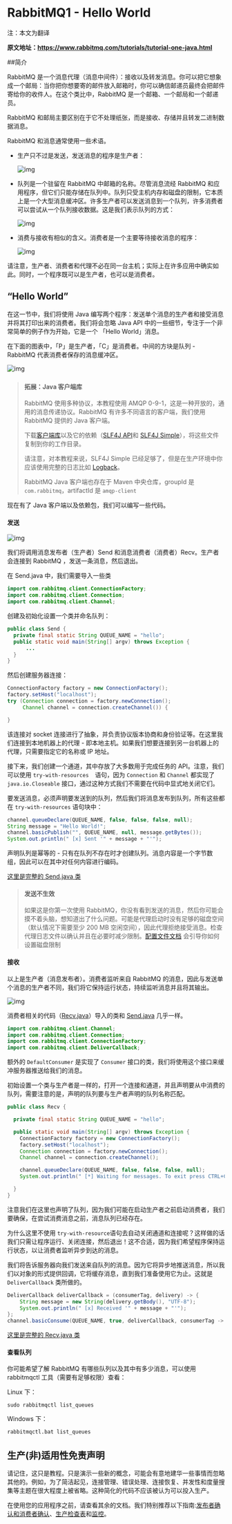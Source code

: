 # RabbitMQ1 - Hello World

注：本文为翻译

**原文地址：https://www.rabbitmq.com/tutorials/tutorial-one-java.html**

##简介

RabbitMQ 是一个消息代理（消息中间件）：接收以及转发消息。你可以把它想象成一个邮局：当你把你想要寄的邮件放入邮箱时，你可以确信邮递员最终会把邮件寄给你的收件人。在这个类比中，RabbitMQ 是一个邮箱、一个邮局和一个邮递员。

RabbitMQ 和邮局主要区别在于它不处理纸张，而是接收、存储并且转发二进制数据消息。

RabbitMQ 和消息通常使用一些术语。

- 生产只不过是发送，发送消息的程序是生产者：

  ![img](https://www.rabbitmq.com/img/tutorials/producer.png)

- 队列是一个驻留在 RabbitMQ 中邮箱的名称。尽管消息流经 RabbitMQ 和应用程序，但它们只能存储在队列中。队列只受主机内存和磁盘的限制，它本质上是一个大型消息缓冲区。许多生产者可以发送消息到一个队列，许多消费者可以尝试从一个队列接收数据。这是我们表示队列的方式：

  ![img](https://www.rabbitmq.com/img/tutorials/queue.png)

- 消费与接收有相似的含义。消费者是一个主要等待接收消息的程序：

  ![img](https://www.rabbitmq.com/img/tutorials/consumer.png)

请注意，生产者、消费者和代理不必在同一台主机；实际上在许多应用中确实如此。同时，一个程序既可以是生产者，也可以是消费者。



## “Hello World”

在这一节中，我们将使用 Java 编写两个程序：发送单个消息的生产者和接受消息并将其打印出来的消费者。我们将会忽略 Java API 中的一些细节，专注于一个非常简单的例子作为开始，它是一个 「Hello World」消息。

在下面的图表中，「P」是生产者，「C」是消费者。中间的方块是队列 - RabbitMQ 代表消费者保存的消息缓冲区。

![img](https://www.rabbitmq.com/img/tutorials/python-one.png)

### 

> #### 拓展：Java 客户端库
>
> RabbitMQ 使用多种协议，本教程使用 AMQP 0-9-1，这是一种开放的，通用的消息传递协议。RabbitMQ 有许多不同语言的客户端，我们使用 RabbitMQ 提供的 Java 客户端。
>
> 下载[客户端库](http://central.maven.org/maven2/com/rabbitmq/amqp-client/5.5.1/amqp-client-5.5.1.jar)以及它的依赖（[SLF4J API](http://central.maven.org/maven2/org/slf4j/slf4j-api/1.7.25/slf4j-api-1.7.25.jar)和 [SLF4J Simple](http://central.maven.org/maven2/org/slf4j/slf4j-simple/1.7.25/slf4j-simple-1.7.25.jar)），将这些文件复制到你的工作目录。
>
> 请注意，对本教程来说，SLF4J Simple 已经足够了，但是在生产环境中你应该使用完整的日志比如 [Logback](https://logback.qos.ch/)。
>
> RabbitMQ Java 客户端也存在于 Maven 中央仓库，groupId 是 `com.rabbitmq`，artifactId 是 `amqp-client`



现在有了  Java 客户端以及依赖包，我们可以编写一些代码。

#### 发送

![img](https://www.rabbitmq.com/img/tutorials/sending.png)

我们将调用消息发布者（生产者）Send 和消息消费者（消费者）Recv。生产者会连接到 RabbitMQ ，发送一条消息，然后退出。

在 Send.java 中，我们需要导入一些类

```java
import com.rabbitmq.client.ConnectionFactory;
import com.rabbitmq.client.Connection;
import com.rabbitmq.client.Channel;
```

创建及初始化设置一个类并命名队列：

```java
public class Send {
  private final static String QUEUE_NAME = "hello";
  public static void main(String[] argv) throws Exception {
      ...
  }
}  
```

然后创建服务器连接：

```java
ConnectionFactory factory = new ConnectionFactory();
factory.setHost("localhost");
try (Connection connection = factory.newConnection();
     Channel channel = connection.createChannel()) {

}
```

该连接对 socket 连接进行了抽象，并负责协议版本协商和身份验证等。在这里我们连接到本地机器上的代理 - 即本地主机。如果我们想要连接到另一台机器上的代理，只需要指定它的名称或 IP 地址。

接下来，我们创建一个通道，其中存放了大多数用于完成任务的 API。注意，我们可以使用 `try-with-resources  `语句，因为 `Connection` 和 `Channel` 都实现了 `java.io.Closeable` 接口，通过这种方式我们不需要在代码中显式地关闭它们。

要发送消息，必须声明要发送到的队列，然后我们将消息发布到队列，所有这些都在 `try-with-resources` 语句块中：

```java
channel.queueDeclare(QUEUE_NAME, false, false, false, null);
String message = "Hello World!";
channel.basicPublish("", QUEUE_NAME, null, message.getBytes());
System.out.println(" [x] Sent '" + message + "'");
```

声明队列是幂等的 - 只有在队列不存在时才创建队列。消息内容是一个字节数组，因此可以在其中对任何内容进行编码。

[这里是完整的 Send.java 类](http://github.com/rabbitmq/rabbitmq-tutorials/blob/master/java/Send.java)

> #### 发送不生效
>
> 如果这是你第一次使用 RabbitMQ，你没有看到发送的消息，然后你可能会摸不着头脑，想知道出了什么问题。可能是代理启动时没有足够的磁盘空间（默认情况下需要至少 200 MB 空闲空间），因此代理拒绝接受消息。检查代理日志文件以确认并且在必要时减少限制。[配置文件文档](http://www.rabbitmq.com/configure.html#config-items) 会引导你如何设置磁盘限制



#### 接收

以上是生产者（消息发布者）。消费者监听来自 RabbitMQ 的消息，因此与发送单个消息的生产者不同，我们将它保持运行状态，持续监听消息并且将其输出。

![img](https://www.rabbitmq.com/img/tutorials/receiving.png)

消费者相关的代码（[Recv.java](http://github.com/rabbitmq/rabbitmq-tutorials/blob/master/java/Recv.java)）导入的类和 [Send.java](http://github.com/rabbitmq/rabbitmq-tutorials/blob/master/java/Send.java) 几乎一样。

```java
import com.rabbitmq.client.Channel;
import com.rabbitmq.client.Connection;
import com.rabbitmq.client.ConnectionFactory;
import com.rabbitmq.client.DeliverCallback;
```

额外的 `DefaultConsumer`  是实现了 `Consumer` 接口的类，我们将使用这个接口来缓冲服务器推送给我们的消息。

初始设置一个类与生产者是一样的，打开一个连接和通道，并且声明要从中消费的队列，需要注意的是，声明的队列要与生产者声明的队列名称匹配。

```java
public class Recv {

  private final static String QUEUE_NAME = "hello";

  public static void main(String[] argv) throws Exception {
    ConnectionFactory factory = new ConnectionFactory();
    factory.setHost("localhost");
    Connection connection = factory.newConnection();
    Channel channel = connection.createChannel();

    channel.queueDeclare(QUEUE_NAME, false, false, false, null);
    System.out.println(" [*] Waiting for messages. To exit press CTRL+C");

  }
}
```

注意我们在这里也声明了队列，因为我们可能在启动生产者之前启动消费者，我们要确保，在尝试消费消息之前，消息队列已经存在。

为什么这里不使用 `try-with-resource`语句去自动关闭通道和连接呢？这样做的话我们只需让程序运行、关闭连接，然后退出！这不合适，因为我们希望程序保持运行状态，以让消费者监听异步到达的消息。

我们将告诉服务器向我们发送来自队列的消息。因为它将异步地推送消息，所以我们以对象的形式提供回调，它将缓存消息，直到我们准备使用它为止。这就是 `DeliverCallback` 类所做的。

```java
DeliverCallback deliverCallback = (consumerTag, delivery) -> {
    String message = new String(delivery.getBody(), "UTF-8");
    System.out.println(" [x] Received '" + message + "'");
};
channel.basicConsume(QUEUE_NAME, true, deliverCallback, consumerTag -> { });
```

[这里是完整的 Recv.java 类](http://github.com/rabbitmq/rabbitmq-tutorials/blob/master/java/Recv.java)



#### 查看队列

你可能希望了解 RabbitMQ 有哪些队列以及其中有多少消息，可以使用 rabbitmqctl 工具（需要有足够权限）查看：

Linux 下：

```shell
sudo rabbitmqctl list_queues
```

Windows 下：

```bash
rabbitmqctl.bat list_queues
```



## 生产(非)适用性免责声明

请记住，这只是教程。只是演示一些新的概念，可能会有意地建华一些事情而忽略其他的。例如，为了简洁起见，连接管理、错误处理、连接恢复、并发性和度量搜集等主题在很大程度上被省略。这种简化的代码不应该被认为可以投入生产。

在使用您的应用程序之前，请查看其余的文档。我们特别推荐以下指南:[发布者确认和消费者确认](https://www.rabbitmq.com/confirms.html)、[生产检查表](https://www.rabbitmq.com/production-checklist.html)和[监控](https://www.rabbitmq.com/monitoring.html)。